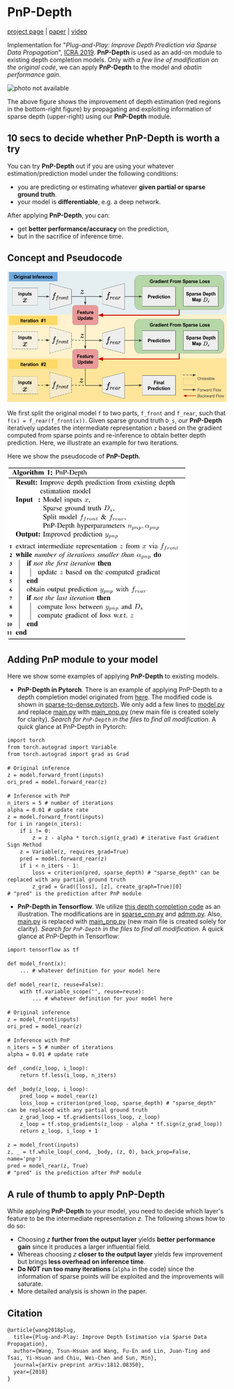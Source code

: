 # PnP-Depth
[project page](https://zswang666.github.io/PnP-Depth-Project-Page/) | [paper](https://arxiv.org/abs/1812.08350) | [video](https://drive.google.com/file/d/1XepIu6uSPVI5XidQnabN1_ZLKIfXaQaP/view)

Implementation for "*Plug-and-Play: Improve Depth Prediction via Sparse Data Propagation*", [ICRA 2019](https://www.icra2019.org/). **PnP-Depth** is used as an add-on module to existing depth completion models. Only with *a few line of modification on the original code*, we can apply **PnP-Depth** to the model and *obatin performance gain*.

<img src="index/teaser.gif" alt="photo not available" height="400">

The above figure shows the improvement of depth estimation (red regions in the bottom-right figure) by propagating and exploiting information of sparse depth (upper-right) using our **PnP-Depth** module.


## 10 secs to decide whether PnP-Depth is worth a try
You can try **PnP-Depth** out if you are using your whatever estimation/prediction model under the following conditions:
* you are predicting or estimating whatever **given partial or sparse ground truth**.
* your model is **differentiable**, e.g. a deep network.

After applying **PnP-Depth**, you can:
* get **better performance/accuracy** on the prediction,
* but in the sacrifice of inference time.

## Concept and Pseudocode
<img src="index/method.png" alt="photo not available" height="300">

We first split the original model ```f``` to two parts, ```f_front``` and ```f_rear```, such that ```f(x) = f_rear(f_front(x))```. Given sparse ground truth ```D_s```, our **PnP-Depth** iteratively updates the intermediate representation ```z``` based on the gradient computed from sparse points and re-inference to obtain better depth prediction. Here, we illustrate an example for two iterations.

Here we show the pseudocode of **PnP-Depth**.

<img src="index/pseudocode.png" alt="ToDo" height="400">

## Adding PnP module to your model
Here we show some examples of applying **PnP-Depth** to existing models.
- **PnP-Depth in Pytorch**. There is an example of applying PnP-Depth to a depth completion model originated from [here](https://github.com/fangchangma/sparse-to-dense.pytorch). The modified code is shown in [sparse-to-dense.pytorch](sparse-to-dense.pytorch). We only add a few lines to [model.py](sparse-to-dense.pytorch/models.py) and replace [main.py](sparse-to-dense.pytorch/main.py) with [main_pnp.py](sparse-to-dense.pytorch/main_pnp.py) (new main file is created solely for clarity). *Search for ```PnP-Depth``` in the files to find all modification*. A quick glance at PnP-Depth in Pytorch:
```
import torch
from torch.autograd import Variable
from torch.autograd import grad as Grad

# Original inference
z = model.forward_front(inputs)
ori_pred = model.forward_rear(z)

# Inference with PnP
n_iters = 5 # number of iterations
alpha = 0.01 # update rate
z = model.forward_front(inputs)
for i in range(n_iters):
    if i != 0:
        z = z - alpha * torch.sign(z_grad) # iterative Fast Gradient Sign Method
    z = Variable(z, requires_grad=True)
    pred = model.forward_rear(z)
    if i < n_iters - 1:
        loss = criterion(pred, sparse_depth) # "sparse_depth" can be replaced with any partial ground truth
        z_grad = Grad([loss], [z], create_graph=True)[0]
# "pred" is the prediction after PnP module
```
- **PnP-Depth in Tensorflow**. We utilize [this depth completion code](https://github.com/nchodosh/Super-LiDAR) as an illustration. The modifications are in [sparse_cnn.py](Super-LiDAR/sparse_cnn.py) and [admm.py](Super-LiDAR/admm.py). Also, [main.py](sparse-to-dense.pytorch/main.py) is replaced with [main_pnp.py](sparse-to-dense.pytorch/main_pnp.py) (new main file is created solely for clarity). *Search for ```PnP-Depth``` in the files to find all modification*. A quick glance at PnP-Depth in Tensorflow:
```
import tensorflow as tf

def model_front(x):
    ... # whatever definition for your model here

def model_rear(z, reuse=False):
    with tf.variable_scope('', reuse=reuse):
        ... # whatever definition for your model here
        
# Original inference
z = model_front(inputs)
ori_pred = model_rear(z)

# Inference with PnP
n_iters = 5 # number of iterations
alpha = 0.01 # update rate

def _cond(z_loop, i_loop):
    return tf.less(i_loop, n_iters)

def _body(z_loop, i_loop):
    pred_loop = model_rear(z)
    loss_loop = criterion(pred_loop, sparse_depth) # "sparse_depth" can be replaced with any partial ground truth
    z_grad_loop = tf.gradients(loss_loop, z_loop)
    z_loop = tf.stop_gradients(z_loop - alpha * tf.sign(z_grad_loop))
    return z_loop, i_loop + 1
    
z = model_front(inputs)
z, _ = tf.while_loop(_cond, _body, (z, 0), back_prop=False, name='pnp')
pred = model_rear(z, True)
# "pred" is the prediction after PnP module
```

## A rule of thumb to apply PnP-Depth
While applying **PnP-Depth** to your model, you need to decide which layer's feature to be the intermediate representation *z*. The following shows how to do so:
* Choosing *z* **further from the output layer** yields **better performance gain** since it produces a larger influential field.
* Whereas choosing *z* **closer to the output layer** yields few improvement but brings **less overhead on inference time**.
* **Do NOT run too many iterations** (```alpha``` in the code) since the information of sparse points will be exploited and the improvements will saturate.
* More detailed analysis is shown in the paper.

## Citation
```
@article{wang2018plug,
  title={Plug-and-Play: Improve Depth Estimation via Sparse Data Propagation},
  author={Wang, Tsun-Hsuan and Wang, Fu-En and Lin, Juan-Ting and Tsai, Yi-Hsuan and Chiu, Wei-Chen and Sun, Min},
  journal={arXiv preprint arXiv:1812.08350},
  year={2018}
}
```